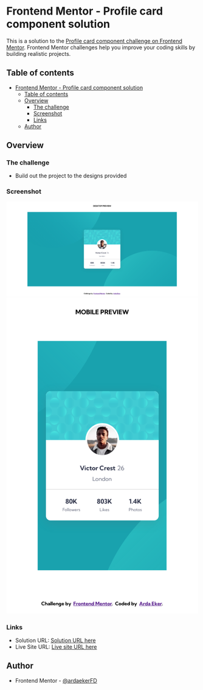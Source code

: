 # Frontend Mentor - Profile card component solution

This is a solution to the [Profile card component challenge on Frontend Mentor](https://www.frontendmentor.io/challenges/profile-card-component-cfArpWshJ). Frontend Mentor challenges help you improve your coding skills by building realistic projects.

## Table of contents

- [Frontend Mentor - Profile card component solution](#frontend-mentor---profile-card-component-solution)
  - [Table of contents](#table-of-contents)
  - [Overview](#overview)
    - [The challenge](#the-challenge)
    - [Screenshot](#screenshot)
    - [Links](#links)
  - [Author](#author)

## Overview

### The challenge

- Build out the project to the designs provided

### Screenshot

![](./src/images/screenshots/screenshot-desktop.png)
![](./src/images/screenshots/screenshot-mobile.png)

### Links

- Solution URL: [Solution URL here](https://www.frontendmentor.io/solutions/profile-card-component-2-sShzdq8L)
- Live Site URL: [Live site URL here](https://ardaekerfrontendmentor-08.netlify.app/)

## Author

- Frontend Mentor - [@ardaekerFD](https://www.frontendmentor.io/profile/ardaekerFD)
